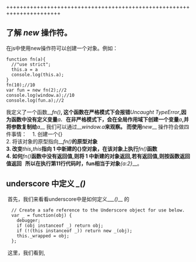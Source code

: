 ++++++++++++++++++++++++++++++++++++++++++++++++++++++++++++++++++++++  
## 了解 **_new_**  操作符。  
在js中使用new操作符可以创建一个对象。例如：  
```
function fn(a){
  //"use strict";
  this.a = a
  console.log(this.a);
}
fn(10);//10
var fun = new fn(2);//2
console.log(window.a);//10
console.log(fun.a);//2
```
我定义了一个函数__*fn()*__, 这个函数在严格模式下会报错__*Uncaught TypeError*__,因为函数中没有定义变量__*a*__.  
在非严格模式下，会在全局作用域下创建一个变量__*a*__,并将参数复制给__*a*__ 我们可以通过__*window.a*__来观察。
而使用__*new*__ 操作符会做四件事情：  
  1. 创建一个{}  
  2. 将该对象的原型指向__*fn()*__的原型对象  
  3. 改变__*this*__,__*this*__指向 1 中新建的{}空对象，在该对象上执行__*fn()*__函数  
  4. 如何__*fn()*__函数中没有返回值,则将 1 中新建的对象返回,若有返回值,则按函数返回值返回  
所以在执行第11行代码时，fun相当于对象__*{a:2}*__。

## underscore 中定义 *\_()*
  首先，我们来看看underscore中是如何定义__*\_()*__ 的  
```
  // Create a safe reference to the Underscore object for use below.
  var _ = function(obj) {
    debugger;
    if (obj instanceof _) return obj;
    if (!(this instanceof _)) return new _(obj);
    this._wrapped = obj;
  };
```
  这里，我们看到,
